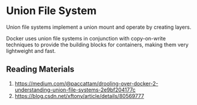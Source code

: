 # Union File System

Union file systems implement a union mount and operate by creating layers.

Docker uses union file systems in conjunction with copy-on-write techniques to provide the building blocks for containers, making them very lightweight and fast.

## Reading Materials
1. https://medium.com/@paccattam/drooling-over-docker-2-understanding-union-file-systems-2e9bf204177c
2. https://blog.csdn.net/xftony/article/details/80569777